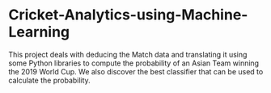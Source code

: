 # Cricket-Analytics-using-Machine-Learning
This project deals with deducing the Match data and translating it using some Python libraries to compute the probability of an Asian Team winning the 2019 World Cup. We also discover the best classifier that can be used to calculate the probability.
